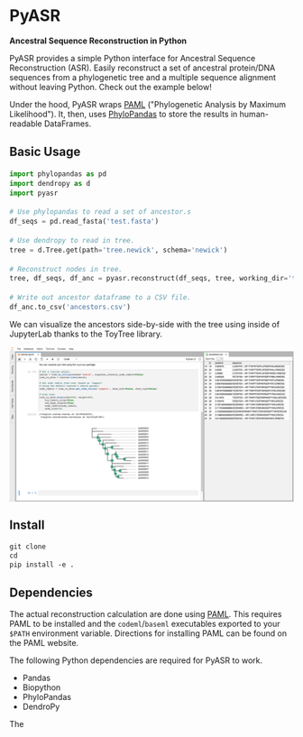 # PyASR

**Ancestral Sequence Reconstruction in Python**

PyASR provides a simple Python interface for Ancestral Sequence Reconstruction (ASR). Easily reconstruct a set of ancestral protein/DNA sequences from a phylogenetic tree and a multiple sequence alignment without leaving Python. Check out the example below!

Under the hood, PyASR wraps [PAML](http://abacus.gene.ucl.ac.uk/software/paml.html) ("Phylogenetic Analysis by Maximum Likelihood"). It, then, uses [PhyloPandas](https://github.com/Zsailer/phylopandas) to store the results in human-readable DataFrames. 

## Basic Usage

```python
import phylopandas as pd
import dendropy as d
import pyasr

# Use phylopandas to read a set of ancestor.s
df_seqs = pd.read_fasta('test.fasta')

# Use dendropy to read in tree.
tree = d.Tree.get(path='tree.newick', schema='newick')

# Reconstruct nodes in tree.
tree, df_seqs, df_anc = pyasr.reconstruct(df_seqs, tree, working_dir='test', alpha=1.235)

# Write out ancestor dataframe to a CSV file.
df_anc.to_csv('ancestors.csv')
```

We can visualize the ancestors side-by-side with the tree using inside of JupyterLab
thanks to the ToyTree library.

<img src="docs/jlab-example.png" align="middle">

## Install

```
git clone 
cd 
pip install -e .
```

## Dependencies

The actual reconstruction calculation are done using [PAML](http://abacus.gene.ucl.ac.uk/software/paml.html). This requires PAML to be 
installed and the `codeml`/`baseml` executables exported to your `$PATH` environment variable. Directions for installing PAML can be found on the PAML website. 

The following Python dependencies are required for PyASR to work.

- Pandas
- Biopython
- PhyloPandas
- DendroPy

The 

